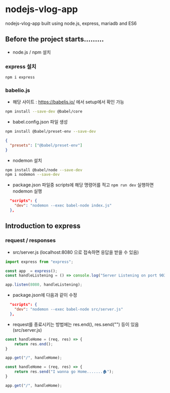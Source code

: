 # nodejs-vlog-app
nodejs-vlog-app  built using node.js, express, mariadb and ES6

## Before the project starts.........
- node.js / npm 설치

### express 설치
```bash
npm i express
```

### babelio.js
- 해당 사이트 : https://babeljs.io/ 에서 setup에서 확인 가능

```bash
npm install --save-dev @babel/core 
```
- babel.config.json 파일 생성
```bash
npm install @babel/preset-env --save-dev
```
```json
{
  "presets": ["@babel/preset-env"]
}
```
- nodemon 설치
```bash
npm install @babel/node --save-dev
npm i nodemon --save-dev
```
- package.json 파일중 scripts에 해당 명령어를 적고 ```npm run dev``` 실행하면 nodemon 실행
```json
  "scripts": {
    "dev": "nodemon --exec babel-node index.js"
  },
```

## Introduction to express
### request / responses
- src/server.js (localhost:8080 으로 접속하면 응답을 받을 수 있음)
```javascript
import express from "express";

const app  = express();
const handleListening = () => console.log("Server Listening on port 9030");

app.listen(8080, handleListening);
```
- package.json에 다음과 같이 수정
```json
  "scripts": {
    "dev": "nodemon --exec babel-node src/server.js"
  },
```
- request를 종료시키는 방법에는 res.end(), res.send("") 등이 있음 (src/server.js)
```javascript
const handleHome = (req, res) => {
    return res.end();
}

app.get("/", handleHome);
```
```javascript
const handleHome = (req, res) => {
    return res.send("I wanna go Home.......🏚");
}

app.get("/", handleHome);
```